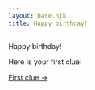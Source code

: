```yaml
---
layout: base.njk
title: Happy birthday!
---
```


Happy birthday!

Here is your first clue:


<div class="page-navigation">

  [](/)

  [First clue →](/1)

</div>

